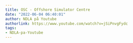 ```yaml
---
title: OSC - Offshore Simulator Centre
date: "2022-06-04 06:40:01"
author: NDLA på Youtube
authorlink: https://www.youtube.com/watch?v=jSiPnvgFydc
tags:
- NDLA-pa-Youtube
---
```

